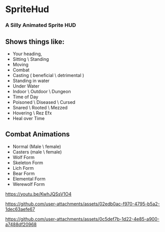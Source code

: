 # SpriteHud

### A Silly Animated Sprite HUD

## Shows things like: 

- Your heading,
- Sitting \ Standing
- Moving
- Combat
- Casting ( beneficial \ detrimental )
- Standing in water
- Under Water
- Indoor \ Outdoor \ Dungeon
- Time of Day
- Poisoned \ Diseased \ Cursed
- Snared \ Rooted \ Mezzed
- Hovering \ Rez Efx
- Heal over Time

## Combat Animations

- Normal (Male \ female)
- Casters (male \ female)
- Wolf Form
- Skeleton Form
- Lich Form
- Bear Form
- Elemental Form
- Werewolf Form


https://youtu.be/KwhJQSsV1O4

https://github.com/user-attachments/assets/02edb0ac-f970-4795-b5a2-1dec63aefe67

https://github.com/user-attachments/assets/0c5def7b-1d22-4e85-a900-a7488df20968

